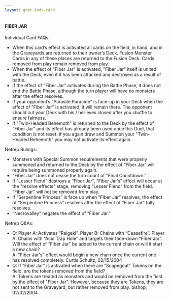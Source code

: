 ```yaml
---
layout: goat-indv-card
---
```


#### FIBER JAR

Individual Card FAQs:

*   When this card’s effect is activated all cards on the field, in hand, and in the Graveyards are returned to their owner’s Deck. Fusion Monster Cards in any of these places are returned to the Fusion Deck. Cards removed from play remain removed from play.
*   When the effect of "Fiber Jar" is activated, "Fiber Jar" itself is united with the Deck, even if it has been attacked and destroyed as a result of battle.
*   If the effect of "Fiber Jar" activates during the Battle Phase, it does not end the Battle Phase, although the turn player will have no monsters after the effect resolves.
*   If your opponent’s "Parasite Paracide" is face-up in your Deck when the effect of "Fiber Jar" is activated, it will remain there. The opponent should cut your Deck with his / her eyes closed after you shuffle to ensure fairness.
*   If "Twin-Headed Behemoth" is returned to the Deck by the effect of "Fiber Jar" and its effect has already been used once this Duel, that condition is not reset. If you again draw and Summon your "Twin-Headed Behemoth" you may not activate its effect again.

Netrep Rulings:

*   Monsters with Special Summon requirements that were properly summoned and returned to the Deck by the effect of “Fiber Jar” will require being summoned properly again.
*   "Fiber Jar” does not cease the turn count of “Final Countdown.”
*   If “Lesser Fiend” destroys a “Fiber Jar”, “Fiber Jar’s” effect will occur at the "resolve effects" stage, removing “Lesser Fiend” from the field. “Fiber Jar” will not be removed from play.
*   If “Serpentine Princess” is face up when “Fiber Jar” resolves, the effect of “Serpentine Princess” resolves after the effect of “Fiber Jar” fully resolves.
*   “Necrovalley” negates the effect of “Fiber Jar.”

Netrep Q&As:

*   Q: Player A: Activates “Raigeki”. Player B: Chains with “Ceasefire”. Player A: Chains with “Acid Trap Hole” and targets their face-down “Fiber Jar”. Will the effect of “Fiber Jar” be added to the current chain or will it start a new chain?  
    A: "Fiber Jar's" effect would begin a new chain once the current one has resolved completely. Curtis Schultz, 02/15/2004
*   Q: If “Fiber Jar” is activated when there are “Scapegoat” Tokens on the field, are the tokens removed from the field?  
    A: Tokens are treated as monsters and would be removed from the field by the effect of "Fiber Jar". However, because they are Tokens, they are not sent to the Graveyard, but rather removed from play. bishop, 02/02/2004